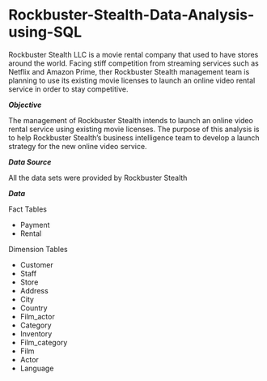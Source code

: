 # Rockbuster-Stealth-Data-Analysis-using-SQL

Rockbuster Stealth LLC is a movie rental company that used to have stores around the world. Facing stiff competition from streaming services such as Netflix and Amazon Prime, ther Rockbuster Stealth management team is planning to use its existing movie licenses to launch an online video rental service in order to stay competitive.

_**Objective**_

The management of Rockbuster Stealth intends to launch an online video rental service using existing movie licenses.
The purpose of this analysis is to help Rockbuster Stealth’s business intelligence team to develop a launch strategy for the new online video service.

_**Data Source**_ 

All the data sets were provided by Rockbuster Stealth

_**Data**_

Fact Tables

- Payment
- Rental

Dimension Tables

- Customer
- Staff
- Store
- Address
- City
- Country
- Film_actor
- Category
- Inventory
- Film_category
- Film
- Actor
- Language

